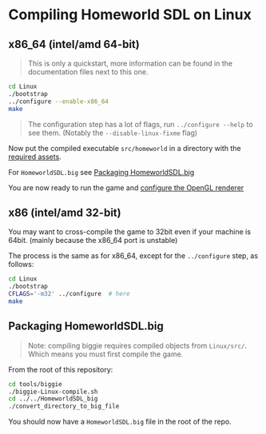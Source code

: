 # Compiling Homeworld SDL on Linux

## x86_64 (intel/amd 64-bit)

> This is only a quickstart, more information can be found in the documentation files next to this one.

``` sh
cd Linux
./bootstrap
../configure --enable-x86_64
make
```

> The configuration step has a lot of flags, run `../configure --help` to see them. (Notably the `--disable-linux-fixme` flag)

Now put the compiled executable `src/homeworld` in a directory with the [required assets](../README#asset-checklist).

For `HomeworldSDL.big` see [Packaging HomeworldSDL.big](#packaging-homeworldsdl.big)

You are now ready to run the game and [configure the OpenGL renderer](../README#configuring-the-opengl-renderer)

## x86 (intel/amd 32-bit)

You may want to cross-compile the game to 32bit even if your machine is 64bit. (mainly because the x86_64 port is unstable)

The process is the same as for x86_64, except for the `../configure` step, as follows:

``` sh
cd Linux
./bootstrap
CFLAGS='-m32' ../configure  # here
make
```

## Packaging HomeworldSDL.big

> Note: compiling biggie requires compiled objects from `Linux/src/`. Which means you must first compile the game.

From the root of this repository:

``` sh
cd tools/biggie
./biggie-Linux-compile.sh
cd ../../HomeworldSDL_big
./convert_directory_to_big_file
```

You should now have a `HomeworldSDL.big` file in the root of the repo.
